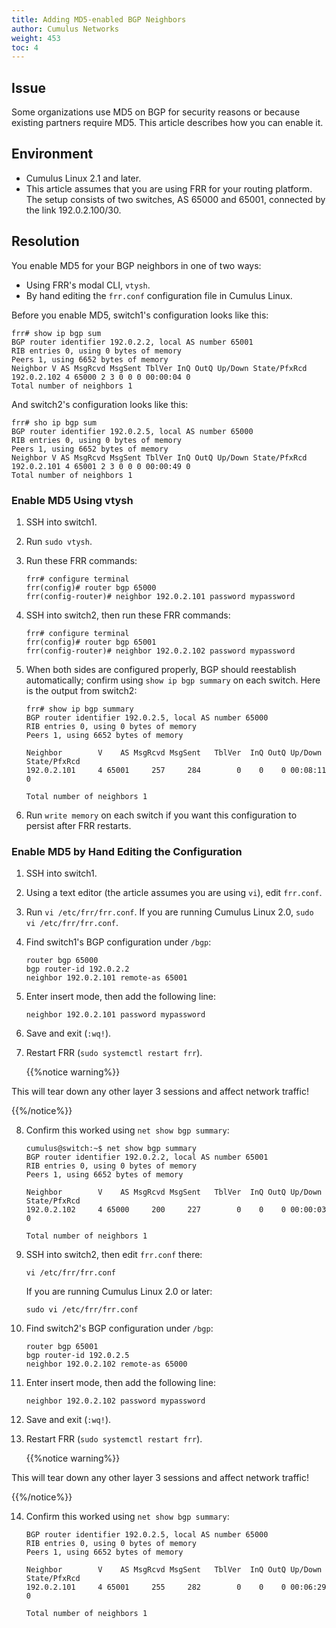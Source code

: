 ```yaml
---
title: Adding MD5-enabled BGP Neighbors
author: Cumulus Networks
weight: 453
toc: 4
---
```


## Issue

Some organizations use MD5 on BGP for security reasons or because existing partners require MD5. This article describes how you can enable it.

## Environment

- Cumulus Linux 2.1 and later.
- This article assumes that you are using FRR for your routing platform. The setup consists of two switches, AS 65000 and 65001, connected by the link 192.0.2.100/30.

## Resolution

You enable MD5 for your BGP neighbors in one of two ways:

- Using FRR's modal CLI, `vtysh`.
- By hand editing the `frr.conf` configuration file in Cumulus Linux.

Before you enable MD5, switch1's configuration looks like this:

    frr# show ip bgp sum
    BGP router identifier 192.0.2.2, local AS number 65001
    RIB entries 0, using 0 bytes of memory
    Peers 1, using 6652 bytes of memory
    Neighbor V AS MsgRcvd MsgSent TblVer InQ OutQ Up/Down State/PfxRcd
    192.0.2.102 4 65000 2 3 0 0 0 00:00:04 0
    Total number of neighbors 1

And switch2's configuration looks like this:

    frr# sho ip bgp sum
    BGP router identifier 192.0.2.5, local AS number 65000
    RIB entries 0, using 0 bytes of memory
    Peers 1, using 6652 bytes of memory
    Neighbor V AS MsgRcvd MsgSent TblVer InQ OutQ Up/Down State/PfxRcd
    192.0.2.101 4 65001 2 3 0 0 0 00:00:49 0
    Total number of neighbors 1

### Enable MD5 Using vtysh

1.  SSH into switch1.

2.  Run `sudo vtysh`.

3.  Run these FRR commands:  

        frr# configure terminal
        frr(config)# router bgp 65000
        frr(config-router)# neighbor 192.0.2.101 password mypassword

4.  SSH into switch2, then run these FRR commands:  

        frr# configure terminal
        frr(config)# router bgp 65001
        frr(config-router)# neighbor 192.0.2.102 password mypassword

5.  When both sides are configured properly, BGP should reestablish automatically; confirm using `show ip bgp summary` on each switch. Here is the output from switch2:  

        frr# show ip bgp summary  
        BGP router identifier 192.0.2.5, local AS number 65000
        RIB entries 0, using 0 bytes of memory
        Peers 1, using 6652 bytes of memory
        
        Neighbor        V    AS MsgRcvd MsgSent   TblVer  InQ OutQ Up/Down  State/PfxRcd
        192.0.2.101     4 65001     257     284        0    0    0 00:08:11        0
        
        Total number of neighbors 1

6.  Run `write memory` on each switch if you want this configuration to
    persist after FRR restarts.

### Enable MD5 by Hand Editing the Configuration

1.  SSH into switch1.

2.  Using a text editor (the article assumes you are using `vi`), edit `frr.conf`.

3.  Run `vi /etc/frr/frr.conf`. If you are running Cumulus Linux 2.0, `sudo vi /etc/frr/frr.conf`.

4.  Find switch1's BGP configuration under `/bgp`:  

        router bgp 65000
        bgp router-id 192.0.2.2
        neighbor 192.0.2.101 remote-as 65001

5.  Enter insert mode, then add the following line:  

        neighbor 192.0.2.101 password mypassword

6.  Save and exit (`:wq!`).

7.  Restart FRR (`sudo systemctl restart frr`).

    {{%notice warning%}}

This will tear down any other layer 3 sessions and affect network traffic!

{{%/notice%}}

8.  Confirm this worked using `net show bgp summary`:  

        cumulus@switch:~$ net show bgp summary 
        BGP router identifier 192.0.2.2, local AS number 65001
        RIB entries 0, using 0 bytes of memory
        Peers 1, using 6652 bytes of memory
        
        Neighbor        V    AS MsgRcvd MsgSent   TblVer  InQ OutQ Up/Down  State/PfxRcd
        192.0.2.102     4 65000     200     227        0    0    0 00:00:03        0
        
        Total number of neighbors 1

9.  SSH into switch2, then edit `frr.conf` there:  

        vi /etc/frr/frr.conf

    If you are running Cumulus Linux 2.0 or later:

        sudo vi /etc/frr/frr.conf

10. Find switch2's BGP configuration under `/bgp`:  

        router bgp 65001
        bgp router-id 192.0.2.5
        neighbor 192.0.2.102 remote-as 65000

11. Enter insert mode, then add the following line:  

        neighbor 192.0.2.102 password mypassword

12. Save and exit (`:wq!`).

13. Restart FRR (`sudo systemctl restart frr`).

    {{%notice warning%}}

This will tear down any other layer 3 sessions and affect network traffic!

{{%/notice%}}

14. Confirm this worked using `net show bgp summary`:  

        BGP router identifier 192.0.2.5, local AS number 65000
        RIB entries 0, using 0 bytes of memory
        Peers 1, using 6652 bytes of memory
        
        Neighbor        V    AS MsgRcvd MsgSent   TblVer  InQ OutQ Up/Down  State/PfxRcd
        192.0.2.101     4 65001     255     282        0    0    0 00:06:29        0
        
        Total number of neighbors 1
